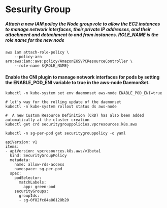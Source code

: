 # Sesurity Group 


##### Attach a new IAM policy the Node group role to allow the EC2 instances to manage network interfaces, their private IP addresses, and their attachment and detachment to and from instances.  ROLE_NAME is the role name for the new node
```
aws iam attach-role-policy \
    --policy-arn arn:aws:iam::aws:policy/AmazonEKSVPCResourceController \
    --role-name ${ROLE_NAME}
```
#### Enable the CNI plugin to manage network interfaces for pods by setting the ENABLE_POD_ENI variable to true in the aws-node DaemonSet.  
```
kubectl -n kube-system set env daemonset aws-node ENABLE_POD_ENI=true

# let's way for the rolling update of the daemonset
kubectl -n kube-system rollout status ds aws-node

#  A new Custom Resource Definition (CRD) has also been added automatically at the cluster creation  
kubectl get crd securitygrouppolicies.vpcresources.k8s.aws
```
```
kubectl -n sg-per-pod get securitygrouppolicy -o yaml
  
apiVersion: v1
items:
- apiVersion: vpcresources.k8s.aws/v1beta1
  kind: SecurityGroupPolicy
  metadata:
    name: allow-rds-access
    namespace: sg-per-pod
  spec:
    podSelector:
      matchLabels:
        app: green-pod
    securityGroups:
      groupIds:
      - sg-0f82fc84a86128b20
```      
